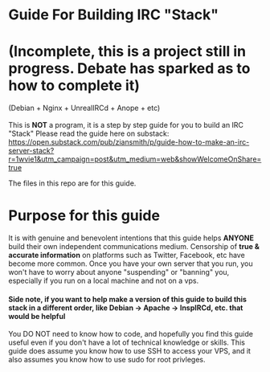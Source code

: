# Guide For Building IRC "Stack" 
# (Incomplete, this is a project still in progress. Debate has sparked as to how to complete it)
(Debian + Nginx + UnrealIRCd + Anope + etc)
<br><br>
This is **NOT** a program, it is a step by step guide for you to build an IRC "Stack"
Please read the guide here on substack:
https://open.substack.com/pub/ziansmith/p/guide-how-to-make-an-irc-server-stack?r=1wvie1&utm_campaign=post&utm_medium=web&showWelcomeOnShare=true

The files in this repo are for this guide.

# Purpose for this guide
It is with genuine and benevolent intentions that this guide helps **ANYONE** build their own independent communications medium.
Censorship of **true & accurate information** on platforms such as Twitter, Facebook, etc have become more common.
Once you have your own server that you run, you won't have to worry about anyone "suspending" or "banning" you, especially if you run on a local machine and not on a vps.
<br>
#### Side note, if you want to help make a version of this guide to build this stack in a different order, like Debian -> Apache -> InspIRCd, etc. that would be helpful

You DO NOT need to know how to code, and hopefully you find this guide useful even if you don't have a lot of technical knowledge or skills.
This guide does assume you know how to use SSH to access your VPS, and it also assumes you know how to use sudo for root privleges.
